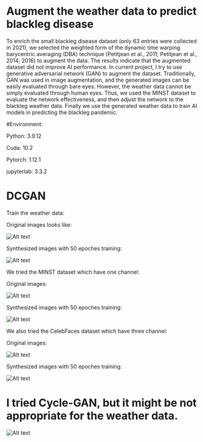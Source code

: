 # Augment the weather data to predict blackleg disease 
To enrich the small blackleg disease dataset (only 63 entries were collected in 2021), we selected the weighted form of the dynamic time warping barycentric averaging (DBA) technique (Petitjean et al., 2011; Petitjean et al., 2014; 2016) to augment the data. The results indicate that the augmented dataset did not improve AI performance. In current project, I try to use generative adversarial network (GAN) to augment the dataset. Traditionally, GAN was used in image augmentation, and the generated images can be easily evaluated through bare eyes. However, the weather data cannot be simply evaluated through human eyes. Thus, we used the MINST dataset to evaluate the network effectiveness, and then adjust the network to the blackleg weather data. Finally we use the generated weather data to train AI models in predicting the blackleg pandemic.

#Environment:

Python: 3.9.12

Cuda: 10.2

Pytorch: 1.12.1

jupyterlab: 3.3.2

# DCGAN
Train the weather data:

Original images looks like:

![Alt text](https://github.com/hanzi4389604/Data_aug_with_GAN/blob/master/Results/weather_syn0.png)

Synthesized images with 50 epoches training:

![Alt text](https://github.com/hanzi4389604/Data_aug_with_GAN/blob/master/Results/weather_syn1.png)


We tried the MINST dataset which have one channel:

Original images:

![Alt text](https://github.com/hanzi4389604/Data_aug_with_GAN/blob/master/Results/number_orig.png)

Synthesized images with 50 epoches training:

![Alt text](https://github.com/hanzi4389604/Data_aug_with_GAN/blob/master/Results/num_syn.png)

We also tried the CelebFaces dataset which have three channel:

Original images:

![Alt text](https://github.com/hanzi4389604/Data_aug_with_GAN/blob/master/Results/face_orig.png)

Synthesized images with 50 epoches training:

![Alt text](https://github.com/hanzi4389604/Data_aug_with_GAN/blob/master/Results/face_syn.png)


# I tried Cycle-GAN, but it might be not appropriate for the weather data. 

![Alt text](https://github.com/hanzi4389604/Data_aug_with_GAN/blob/master/final_zebra_horse.png)
